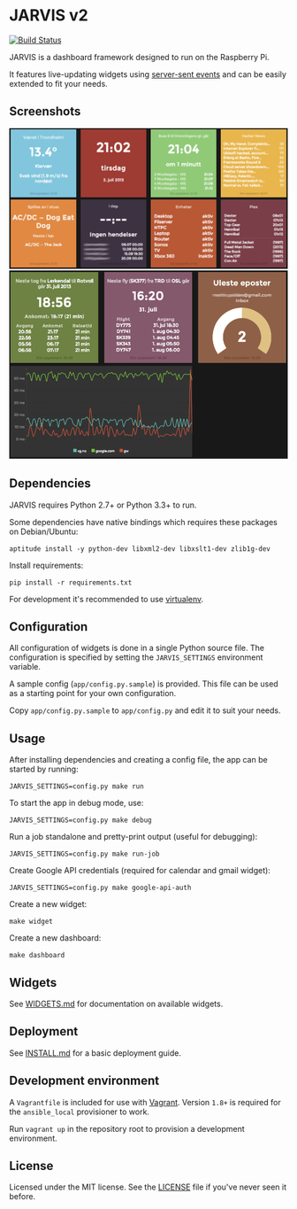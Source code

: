 JARVIS v2
=========

[![Build Status](https://travis-ci.org/mpolden/jarvis2.png)](https://travis-ci.org/mpolden/jarvis2)

JARVIS is a dashboard framework designed to run on the Raspberry Pi.

It features live-updating widgets using
[server-sent events](http://en.wikipedia.org/wiki/Server-sent_events) and can be
easily extended to fit your needs.

Screenshots
-----------
![Screenshot 1](docs/jarvis2.png)
![Screenshot 2](docs/jarvis2_1.png)

Dependencies
------------
JARVIS requires Python 2.7+ or Python 3.3+ to run.

Some dependencies have native bindings which requires these packages on
Debian/Ubuntu:

    aptitude install -y python-dev libxml2-dev libxslt1-dev zlib1g-dev

Install requirements:

    pip install -r requirements.txt

For development it's recommended to use [virtualenv](http://www.virtualenv.org).

Configuration
-------------
All configuration of widgets is done in a single Python source file. The
configuration is specified by setting the `JARVIS_SETTINGS` environment
variable.

A sample config (`app/config.py.sample`) is provided. This file can be used as a
starting point for your own configuration.

Copy `app/config.py.sample` to `app/config.py` and edit it to suit your needs.

Usage
-----
After installing dependencies and creating a config file, the app can be started
by running:

    JARVIS_SETTINGS=config.py make run

To start the app in debug mode, use:

    JARVIS_SETTINGS=config.py make debug

Run a job standalone and pretty-print output (useful for debugging):

    JARVIS_SETTINGS=config.py make run-job

Create Google API credentials (required for calendar and gmail widget):

    JARVIS_SETTINGS=config.py make google-api-auth

Create a new widget:

    make widget

Create a new dashboard:

    make dashboard

Widgets
-------
See [WIDGETS.md](docs/WIDGETS.md) for documentation on available widgets.

Deployment
----------
See [INSTALL.md](docs/INSTALL.md) for a basic deployment guide.

Development environment
-----------------------
A `Vagrantfile` is included for use with [Vagrant](http://www.vagrantup.com).
Version `1.8+` is required for the `ansible_local` provisioner to work.

Run `vagrant up` in the repository root to provision a development environment.

License
-------
Licensed under the MIT license. See the [LICENSE](LICENSE) file if you've never
seen it before.
